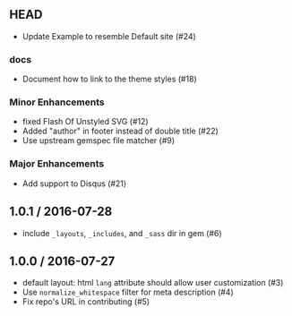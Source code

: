 ## HEAD

  * Update Example to resemble Default site (#24)

### docs

  * Document how to link to the theme styles (#18)

### Minor Enhancements

  * fixed Flash Of Unstyled SVG (#12)
  * Added "author" in footer instead of double title (#22)
  * Use upstream gemspec file matcher (#9)

### Major Enhancements

  * Add support to Disqus (#21)

## 1.0.1 / 2016-07-28

  * include `_layouts`, `_includes`, and `_sass` dir in gem (#6)

## 1.0.0 / 2016-07-27

  * default layout: html `lang` attribute should allow user customization (#3)
  * Use `normalize_whitespace` filter for meta description (#4)
  * Fix repo's URL in contributing (#5)
